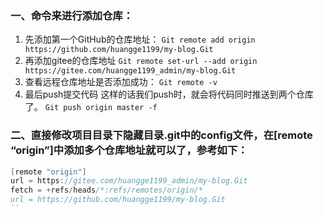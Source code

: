 ﻿### 一、命令来进行添加仓库：
1. 先添加第一个GitHub的仓库地址：
`Git remote add origin https://github.com/huangge1199/my-blog.Git`
2. 再添加gitee的仓库地址
`Git remote set-url --add origin https://gitee.com/huangge1199_admin/my-blog.Git`
3. 查看远程仓库地址是否添加成功：
`Git remote -v`
4. 最后push提交代码 这样的话我们push时，就会将代码同时推送到两个仓库了。
`Git push origin master -f`

### 二、直接修改项目目录下隐藏目录.git中的config文件，在[remote “origin”]中添加多个仓库地址就可以了，参考如下：
```java
[remote "origin"]
url = https://gitee.com/huangge1199_admin/my-blog.Git
fetch = +refs/heads/*:refs/remotes/origin/*
url = https://github.com/huangge1199/my-blog.Git
``